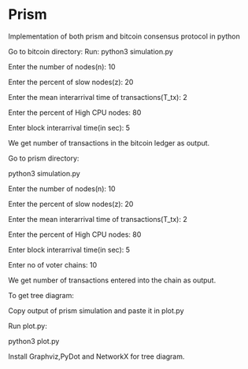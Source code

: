 # Prism
Implementation of both prism and bitcoin consensus protocol in python

Go to bitcoin directory:
Run:
python3 simulation.py

Enter the number of nodes(n): 10

Enter the percent of slow nodes(z): 20

Enter the mean interarrival time of transactions(T_tx): 2

Enter the percent of High CPU nodes: 80

Enter block interarrival time(in sec): 5


We get number of transactions in the bitcoin ledger as output.

Go to prism directory:

python3 simulation.py

Enter the number of nodes(n): 10

Enter the percent of slow nodes(z): 20

Enter the mean interarrival time of transactions(T_tx): 2

Enter the percent of High CPU nodes: 80

Enter block interarrival time(in sec): 5

Enter no of voter chains: 10


We get number of transactions entered into the chain as output.

To get tree diagram:

Copy output of prism simulation and paste it in plot.py

Run plot.py:

python3 plot.py

Install Graphviz,PyDot and NetworkX for tree diagram.
